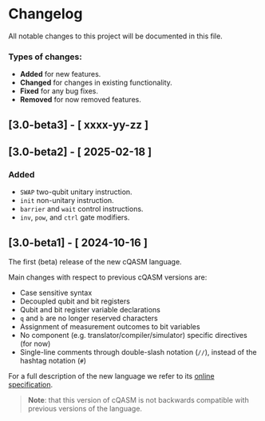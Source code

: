 # Changelog

All notable changes to this project will be documented in this file.

### Types of changes:
* **Added** for new features.
* **Changed** for changes in existing functionality.
* **Fixed** for any bug fixes.
* **Removed** for now removed features.


## [3.0-beta3] - [ xxxx-yy-zz ]



## [3.0-beta2] - [ 2025-02-18 ]

### Added

- `SWAP` two-qubit unitary instruction.
- `init` non-unitary instruction.
- `barrier` and `wait` control instructions.
- `inv`, `pow`, and `ctrl` gate modifiers.

## [3.0-beta1] - [ 2024-10-16 ]

The first (beta) release of the new cQASM language.

Main changes with respect to previous cQASM versions are:

- Case sensitive syntax
- Decoupled qubit and bit registers
- Qubit and bit register variable declarations
- `q` and `b` are no longer reserved characters
- Assignment of measurement outcomes to bit variables
- No component (e.g. translator/compiler/simulator) specific directives (for now)
- Single-line comments through double-slash notation (`//`), instead of the hashtag notation (`#`)

For a full description of the new language we refer to its [online specification](https://qutech-delft.github.io/cQASM-spec/).

> **Note**: that this version of cQASM is not backwards compatible with previous versions of the language.